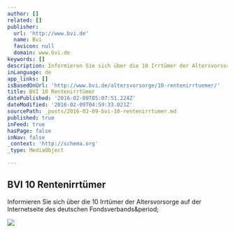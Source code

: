 ```yaml
---
author: []
related: []
publisher:
  url: 'http://www.bvi.de'
  name: Bvi
  favicon: null
  domain: www.bvi.de
keywords: []
description: Informieren Sie sich über die 10 Irrtümer der Altersvorsorge auf der Internetseite des deutschen Fondsverbands.
inLanguage: de
app_links: []
isBasedOnUrl: 'http://www.bvi.de/altersvorsorge/10-rentenirrtuemer/'
title: BVI 10 Rentenirrtümer
datePublished: '2016-02-09T05:07:51.224Z'
dateModified: '2016-02-09T04:59:33.021Z'
sourcePath: _posts/2016-02-09-bvi-10-rentenirrtumer.md
published: true
inFeed: true
hasPage: false
inNav: false
_context: 'http://schema.org'
_type: MediaObject

---
```

<article style=""><h1>BVI 10 Rentenirrtümer</h1><p>Informieren Sie sich über die 10 Irrtümer der Altersvorsorge auf der Internetseite des deutschen Fondsverbands&amp;period;</p><img src="http://www.bvi.de/fileadmin/_migrated/pics/header_altersvorsorge.jpg" /></article>